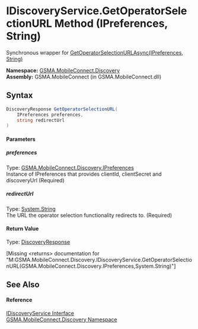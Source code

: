IDiscoveryService.GetOperatorSelectionURL Method (IPreferences, String)
=======================================================================
Synchronous wrapper for [GetOperatorSelectionURLAsync(IPreferences, String)][1]

**Namespace:** [GSMA.MobileConnect.Discovery][2]  
**Assembly:** GSMA.MobileConnect (in GSMA.MobileConnect.dll)

Syntax
------

```csharp
DiscoveryResponse GetOperatorSelectionURL(
	IPreferences preferences,
	string redirectUrl
)
```

#### Parameters

##### *preferences*
Type: [GSMA.MobileConnect.Discovery.IPreferences][3]  
Instance of IPreferences that provides clientId, clientSecret and discoveryUrl (Required)

##### *redirectUrl*
Type: [System.String][4]  
The URL the operator selection functionality redirects to. (Required)

#### Return Value
Type: [DiscoveryResponse][5]  

[Missing &lt;returns> documentation for "M:GSMA.MobileConnect.Discovery.IDiscoveryService.GetOperatorSelectionURL(GSMA.MobileConnect.Discovery.IPreferences,System.String)"]


See Also
--------

#### Reference
[IDiscoveryService Interface][6]  
[GSMA.MobileConnect.Discovery Namespace][2]  

[1]: GetOperatorSelectionURLAsync.md
[2]: ../README.md
[3]: ../IPreferences/README.md
[4]: http://msdn.microsoft.com/en-us/library/s1wwdcbf
[5]: ../DiscoveryResponse/README.md
[6]: README.md
[7]: ../../_icons/Help.png